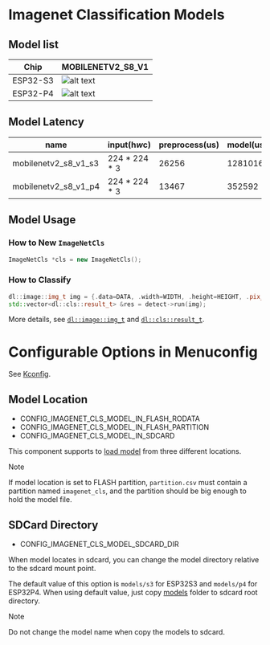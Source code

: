 # Imagenet Classification Models

## Model list
[supported]: https://img.shields.io/badge/-supported-green "supported"

| Chip     | MOBILENETV2_S8_V1      |
|----------|------------------------|
| ESP32-S3 | ![alt text][supported] |
| ESP32-P4 | ![alt text][supported] |

## Model Latency

| name                 | input(h*w*c)  | preprocess(us) | model(us) | postprocess(us) |
|----------------------|---------------|----------------|-----------|-----------------|
| mobilenetv2_s8_v1_s3 | 224 * 224 * 3 | 26256          | 1281016   | 1140            |
| mobilenetv2_s8_v1_p4 | 224 * 224 * 3 | 13467          | 352592    | 688             |

## Model Usage

### How to New `ImageNetCls`

```cpp
ImageNetCls *cls = new ImageNetCls();
```
### How to Classify

```cpp
dl::image::img_t img = {.data=DATA, .width=WIDTH, .height=HEIGHT, .pix_type=PIX_TYPE};
std::vector<dl::cls::result_t> &res = detect->run(img);
```

More details, see [`dl::image::img_t`](https://github.com/espressif/esp-dl/blob/master/esp-dl/vision/image/dl_image_define.hpp) and [`dl::cls::result_t`](https://github.com/espressif/esp-dl/blob/master/esp-dl/vision/classification/dl_cls_define.hpp).

# Configurable Options in Menuconfig

See [Kconfig](Kconfig).

## Model Location

- CONFIG_IMAGENET_CLS_MODEL_IN_FLASH_RODATA
- CONFIG_IMAGENET_CLS_MODEL_IN_FLASH_PARTITION
- CONFIG_IMAGENET_CLS_MODEL_IN_SDCARD

This component supports to [load model](https://docs.espressif.com/projects/esp-dl/en/latest/tutorials/how_to_load_test_profile_model.html) from three different locations.

> [!NOTE] 
> If model location is set to FLASH partition, `partition.csv` must contain a partition named `imagenet_cls`, and the partition should be big enough to hold the model file.

## SDCard Directory

- CONFIG_IMAGENET_CLS_MODEL_SDCARD_DIR

When model locates in sdcard, you can change the model directory relative to the sdcard mount point.   

The default value of this option is `models/s3` for ESP32S3 and `models/p4` for ESP32P4. 
When using default value, just copy [models](models) folder to sdcard root directory.

> [!NOTE] 
> Do not change the model name when copy the models to sdcard.